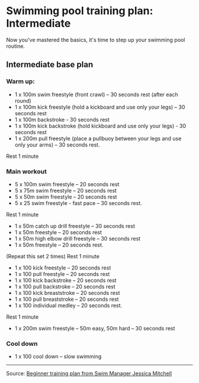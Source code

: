 # Swimming pool training plan: Intermediate
Now you've mastered the basics, it's time to step up your swimming pool routine.

## Intermediate base plan

### Warm up:

- 1 x 100m swim freestyle (front crawl) – 30 seconds rest (after each round)
- 1 x 100m kick freestyle (hold a kickboard and use only your legs) – 30 seconds rest
- 1 x 100m backstroke - 30 seconds rest
- 1 x 100m kick backstroke (hold kickboard and use only your legs) - 30 seconds rest
- 1 x 200m pull freestyle (place a pullbuoy between your legs and use only your arms) – 30 seconds rest.

Rest 1 minute

### Main workout

- 5 x 100m swim freestyle – 20 seconds rest
- 5 x 75m swim freestyle – 20 seconds rest
- 5 x 50m swim freestyle – 20 seconds rest
- 5 x 25 swim freestyle - fast pace – 30 seconds rest.

Rest 1 minute

- 1 x 50m catch up drill freestyle – 30 seconds rest
- 1 x 50m freestyle – 20 seconds rest
- 1 x 50m high elbow drill freestyle – 30 seconds rest
- 1 x 50m freestyle – 20 seconds rest.

(Repeat this set 2 times)
Rest 1 minute

- 1 x 100 kick freestyle – 20 seconds rest
- 1 x 100 pull freestyle – 20 seconds rest
- 1 x 100 kick backstroke – 20 seconds rest
- 1 x 100 pull backstroke – 20 seconds rest
- 1 x 100 kick breaststroke – 20 seconds rest
- 1 x 100 pull breaststroke – 20 seconds rest
- 1 x 100 individual medley – 20 seconds rest.

Rest 1 minute

- 1 x 200m swim freestyle – 50m easy, 50m hard – 30 seconds rest

### Cool down

- 1 x 100 cool down – slow swimming

---
Source: [Beginner training plan from Swim Manager Jessica Mitchell](https://www.nuffieldhealth.com/article/swimming-pool-training-plan-intermediate)

